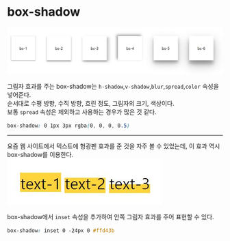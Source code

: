 # box-shadow

![image](./box-shadow/images/box-shadow.JPG)

그림자 효과를 주는 box-shadow는 `h-shadow`,`v-shadow`,`blur`,`spread`,`color` 속성을 넣어준다.   
순서대로 수평 방향, 수직 방향, 흐린 정도, 그림자의 크기, 색상이다.    
보통 `spread` 속성은 제외하고 사용하는 경우가 많은 것 같다.

```css
box-shadow: 0 1px 3px rgba(0, 0, 0, 0.5)
```
   
--- 
   
   
요즘 웹 사이트에서 텍스트에 형광펜 효과를 준 것을 자주 볼 수 있었는데, 이 효과 역시 box-shadow를 이용한다.   
![image](./box-shadow/images/box-shadow-inset.JPG)

box-shadow에서 `inset` 속성을 추가하여 안쪽 그림자 효과를 주어 표현할 수 있다.

```css
box-shadow: inset 0 -24px 0 #ffd43b
```
